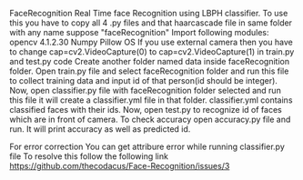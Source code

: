 FaceRecognition
Real Time face Recognition using LBPH classifier.
To use this you have to copy all 4 .py files and that haarcascade file in same folder with any name suppose "faceRecognition"
Import following modules:
    opencv 4.1.2.30
    Numpy 
    Pillow
    OS
If you use external camera then you have to change cap=cv2.VideoCapture(0) to cap=cv2.VideoCapture(1) in train.py and test.py code
Create another folder named data inside faceRecognition folder.
Open train.py file and select faceRecognition folder and run this file to collect training data and input id of that person(id should be integer).
Now, open classifier.py file with faceRecognition folder selected and run this file it will create a classifier.yml file in that folder.
classifier.yml contains classified faces with their ids.
Now, open test.py to recognize id of faces which are in front of camera.
To check accuracy open accuracy.py file and run. It will print accuracy as well as predicted id.

For error correction
You can get attribure error while running classifier.py file
To resolve this follow the following link
https://github.com/thecodacus/Face-Recognition/issues/3
